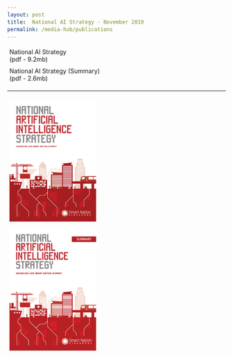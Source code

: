 ```yaml
---
layout: post
title:  National AI Strategy - November 2019
permalink: /media-hub/publications
---
```


<div style="width:100%;display:flex;flex-wrap:wrap;"> 
  <div style="flex:50%;padding:1%;">
    National AI Strategy<br>(pdf - 9.2mb)
  </div>  
  <div style="flex:50%;padding:1%;">
    National AI Strategy (Summary)<br>(pdf - 2.6mb)
  </div>  
</div>
<hr>
<div style="width:100%;display:flex;flex-wrap:wrap;"> 
  <div style="flex:50%;padding:1%;">
    <a href="/files/publications/national-ai-strategy.pdf"><img src="/images/our-smart-nation/national-AI-strat-cover.png"></a>
  </div>  
  <div style="flex:50%;padding:1%;">
    <a href="/files/publications/national-ai-strategy-summary.pdf"><img src="/images/our-smart-nation/national-ai-strat-summary-cover.png"></a>
  </div>  
</div>
